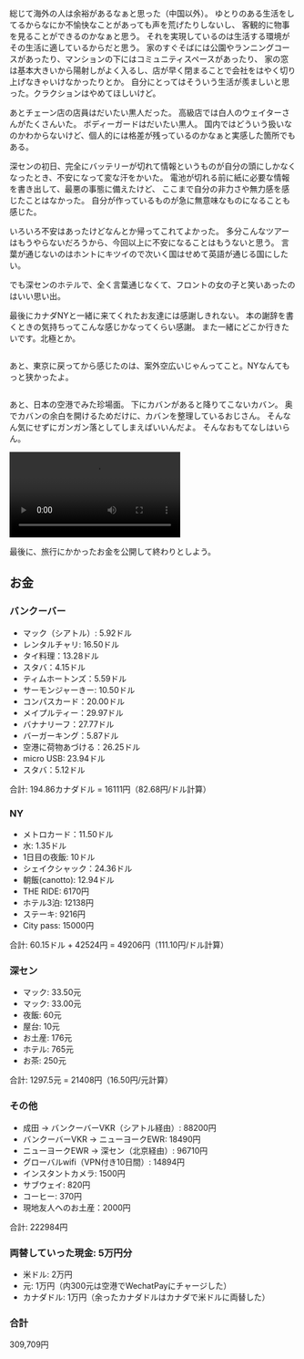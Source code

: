 総じて海外の人は余裕があるなぁと思った（中国以外）。
ゆとりのある生活をしてるからなにか不愉快なことがあっても声を荒げたりしないし、
客観的に物事を見ることができるのかなぁと思う。
それを実現しているのは生活する環境がその生活に適しているからだと思う。
家のすぐそばには公園やランニングコースがあったり、マンションの下にはコミュニティスペースがあったり、
家の窓は基本大きいから陽射しがよく入るし、店が早く閉まることで会社をはやく切り上げなきゃいけなかったりとか。
自分にとってはそういう生活が羨ましいと思った。クラクションはやめてほしいけど。

あとチェーン店の店員はだいたい黒人だった。
高級店では白人のウェイターさんがたくさんいた。
ボディーガードはだいたい黒人。
国内ではどういう扱いなのかわからないけど、個人的には格差が残っているのかなぁと実感した箇所でもある。

深センの初日、完全にバッテリーが切れて情報というものが自分の頭にしかなくなったとき、不安になって変な汗をかいた。
電池が切れる前に紙に必要な情報を書き出して、最悪の事態に備えたけど、
ここまで自分の非力さや無力感を感じたことはなかった。
自分が作っているものが急に無意味なものになることも感じた。

いろいろ不安はあったけどなんとか帰ってこれてよかった。
多分こんなツアーはもうやらないだろうから、今回以上に不安になることはもうないと思う。
言葉が通じないのはホントにキツイので次いく国はせめて英語が通じる国にしたい。

でも深センのホテルで、全く言葉通じなくて、フロントの女の子と笑いあったのはいい思い出。

最後にカナダNYと一緒に来てくれたお友達には感謝しきれない。
本の謝辞を書くときの気持ちってこんな感じかなってくらい感謝。
また一緒にどこか行きたいです。北極とか。

<p class="max-w-full my-11 mx-auto mb-7"><img class="mx-auto align-top" src="/blog/images/13/1.jpg" alt=""></p>

あと、東京に戻ってから感じたのは、案外空広いじゃんってこと。NYなんてもっと狭かったよ。

<p class="max-w-full my-11 mx-auto mb-7"><img class="mx-auto align-top" src="/blog/images/13/2.jpg" alt=""></p>

あと、日本の空港でみた珍場面。
下にカバンがあると降りてこないカバン。
奥でカバンの余白を開けるためだけに、カバンを整理しているおじさん。
そんなん気にせずにガンガン落としてしまえばいいんだよ。
そんなおもてなしはいらん。

<p class="max-w-full my-11 mx-auto mb-7">
<video class="mx-auto align-top" src="/blog/images/13/3.mp4" controls></video>
</p>

最後に、旅行にかかったお金を公開して終わりとしよう。

## お金

### バンクーバー
- マック（シアトル）: 5.92ドル
- レンタルチャリ: 16.50ドル
- タイ料理：13.28ドル
- スタバ：4.15ドル
- ティムホートンズ：5.59ドル
- サーモンジャーきー: 10.50ドル
- コンパスカード：20.00ドル
- メイプルティー：29.97ドル
- バナナリーフ：27.77ドル
- バーガーキング：5.87ドル
- 空港に荷物あづける：26.25ドル
- micro USB: 23.94ドル
- スタバ：5.12ドル

合計: 194.86カナダドル = 16111円（82.68円/ドル計算）

### NY
- メトロカード：11.50ドル
- 水: 1.35ドル
- 1日目の夜飯: 10ドル
- シェイクシャック：24.36ドル
- 朝飯(canotto): 12.94ドル
- THE RIDE: 6170円
- ホテル3泊: 12138円 
- ステーキ: 9216円
- City pass: 15000円

合計: 60.15ドル + 42524円 = 49206円（111.10円/ドル計算）

### 深セン
- マック: 33.50元
- マック: 33.00元
- 夜飯: 60元
- 屋台: 10元
- お土産: 176元
- ホテル: 765元
- お茶: 250元

合計: 1297.5元 = 21408円（16.50円/元計算）


### その他
- 成田 → バンクーバーVKR（シアトル経由）: 88200円
- バンクーバーVKR → ニューヨークEWR: 18490円
- ニューヨークEWR → 深セン（北京経由）: 96710円
- グローバルwifi（VPN付き10日間）: 14894円
- インスタントカメラ: 1500円
- サブウェイ: 820円
- コーヒー: 370円
- 現地友人へのお土産：2000円

合計: 222984円

### 両替していった現金: 5万円分
- 米ドル: 2万円
- 元: 1万円（内300元は空港でWechatPayにチャージした）
- カナダドル: 1万円（余ったカナダドルはカナダで米ドルに両替した）

### 合計

309,709円
